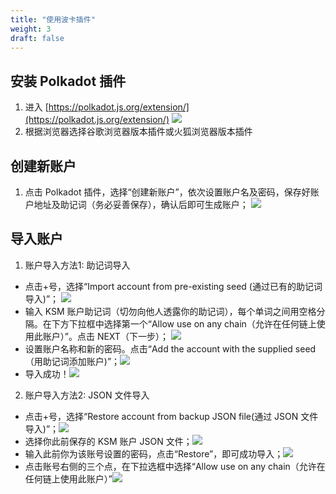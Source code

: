 ```yaml
---
title: "使用波卡插件"
weight: 3
draft: false
---
```


## 安装 Polkadot 插件


1. 进入 [https://polkadot.js.org/extension/](https://polkadot.js.org/extension/)
![](https://i.imgur.com/ZQLOpDG.png#id=btCrn&originalType=binary&ratio=1&status=done&style=none)
1. 根据浏览器选择谷歌浏览器版本插件或火狐浏览器版本插件



## 创建新账户


1. 点击 Polkadot 插件，选择“创建新账户”，依次设置账户名及密码，保存好账户地址及助记词（务必妥善保存），确认后即可生成账户；
![](https://i.imgur.com/3x5dMp5.png#id=i1RJh&originHeight=468&originWidth=840&originalType=binary&ratio=1&status=done&style=none)



## 导入账户


1. 账户导入方法1: 助记词导入



- 点击+号，选择“Import account from pre-existing seed (通过已有的助记词导入)”；
![](https://i.imgur.com/5DbgbcU.png#id=ZNqUF&originalType=binary&ratio=1&status=done&style=none)
- 输入 KSM 账户助记词（切勿向他人透露你的助记词），每个单词之间用空格分隔。在下方下拉框中选择第一个“Allow use on any chain（允许在任何链上使用此账户）”。点击 NEXT（下一步）；
![](https://i.imgur.com/Hke6GZH.png#id=J2fBu&originHeight=556&originWidth=1080&originalType=binary&ratio=1&status=done&style=none)
- 设置账户名称和新的密码。点击“Add the account with the supplied seed（用助记词添加账户)”；![](https://i.imgur.com/KrQBSz4.png#id=gr2TW&originHeight=531&originWidth=1080&originalType=binary&ratio=1&status=done&style=none)
- 导入成功！![](https://i.imgur.com/TpNZgwf.png#id=DGOY3&originHeight=532&originWidth=1080&originalType=binary&ratio=1&status=done&style=none)



2. 账户导入方法2: JSON 文件导入



- 点击+号，选择“Restore account from backup JSON file(通过 JSON 文件导入)”；![](https://i.imgur.com/dyXa3NW.png#id=Di82Y&originalType=binary&ratio=1&status=done&style=none)
- 选择你此前保存的 KSM 账户 JSON 文件；![](https://i.imgur.com/7qKlf5m.png#id=iZph7&originalType=binary&ratio=1&status=done&style=none)
- 输入此前你为该账号设置的密码，点击“Restore”，即可成功导入；![](https://i.imgur.com/Ftjhs8A.png#id=I6f6z&originalType=binary&ratio=1&status=done&style=none)
- 点击账号右侧的三个点，在下拉选框中选择“Allow use on any chain（允许在任何链上使用此账户）”![](https://i.imgur.com/TwcEjsn.png#id=xnbWR&originalType=binary&ratio=1&status=done&style=none)
